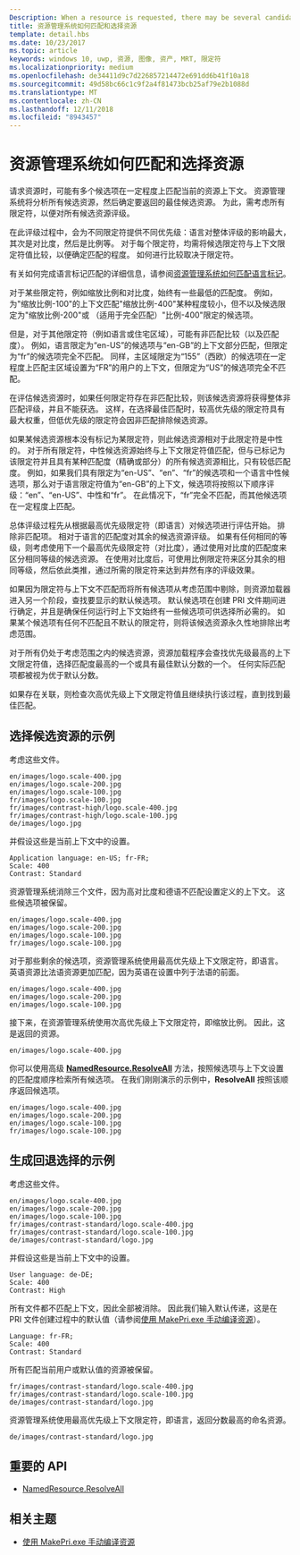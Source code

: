 ```yaml
---
Description: When a resource is requested, there may be several candidates that match the current resource context to some degree. The Resource Management System will analyze all of the candidates and determine the best candidate to return. This topic describes that process in detail and gives examples.
title: 资源管理系统如何匹配和选择资源
template: detail.hbs
ms.date: 10/23/2017
ms.topic: article
keywords: windows 10, uwp, 资源, 图像, 资产, MRT, 限定符
ms.localizationpriority: medium
ms.openlocfilehash: de34411d9c7d226857214472e691dd6b41f10a18
ms.sourcegitcommit: 49d58bc66c1c9f2a4f81473bcb25af79e2b1088d
ms.translationtype: MT
ms.contentlocale: zh-CN
ms.lasthandoff: 12/11/2018
ms.locfileid: "8943457"
---
```

# <a name="how-the-resource-management-system-matches-and-chooses-resources"></a>资源管理系统如何匹配和选择资源
请求资源时，可能有多个候选项在一定程度上匹配当前的资源上下文。 资源管理系统将分析所有候选资源，然后确定要返回的最佳候选资源。 为此，需考虑所有限定符，以便对所有候选资源评级。

在此评级过程中，会为不同限定符提供不同优先级：语言对整体评级的影响最大，其次是对比度，然后是比例等。 对于每个限定符，均需将候选限定符与上下文限定符值比较，以便确定匹配的程度。 如何进行比较取决于限定符。

有关如何完成语言标记匹配的详细信息，请参阅[资源管理系统如何匹配语言标记](how-rms-matches-lang-tags.md)。

对于某些限定符，例如缩放比例和对比度，始终有一些最低的匹配度。 例如，为"缩放比例-100"的上下文匹配"缩放比例-400"某种程度较小，但不以及候选限定为"缩放比例-200"或 （适用于完全匹配）"比例-400"限定的候选项。

但是，对于其他限定符（例如语言或住宅区域），可能有非匹配比较（以及匹配度）。 例如，语言限定为“en-US”的候选项与“en-GB”的上下文部分匹配，但限定为“fr”的候选项完全不匹配。 同样，主区域限定为“155”（西欧）的候选项在一定程度上匹配主区域设置为“FR”的用户的上下文，但限定为“US”的候选项完全不匹配。

在评估候选资源时，如果任何限定符存在非匹配比较，则该候选资源将获得整体非匹配评级，并且不能获选。 这样，在选择最佳匹配时，较高优先级的限定符具有最大权重，但低优先级的限定符会因非匹配排除候选资源。

如果某候选资源根本没有标记为某限定符，则此候选资源相对于此限定符是中性的。 对于所有限定符，中性候选资源始终与上下文限定符值匹配，但与已标记为该限定符并且具有某种匹配度（精确或部分）的所有候选资源相比，只有较低匹配度。 例如，如果我们具有限定为“en-US”、“en”、“fr”的候选项和一个语言中性候选项，那么对于语言限定符值为“en-GB”的上下文，候选项将按照以下顺序评级：“en”、“en-US”、中性和“fr”。 在此情况下，“fr”完全不匹配，而其他候选项在一定程度上匹配。

总体评级过程先从根据最高优先级限定符（即语言）对候选项进行评估开始。 排除非匹配项。 相对于语言的匹配度对其余的候选资源评级。 如果有任何相同的等级，则考虑使用下一个最高优先级限定符（对比度），通过使用对比度的匹配度来区分相同等级的候选资源。 在使用对比度后，可使用比例限定符来区分其余的相同等级，然后依此类推，通过所需的限定符来达到井然有序的评级效果。

如果因为限定符与上下文不匹配而将所有候选项从考虑范围中剔除，则资源加载器进入另一个阶段，查找要显示的默认候选项。 默认候选项在创建 PRI 文件期间进行确定，并且是确保任何运行时上下文始终有一些候选项可供选择所必需的。 如果某个候选项有任何不匹配且不默认的限定符，则将该候选资源永久性地排除出考虑范围。

对于所有仍处于考虑范围之内的候选资源，资源加载程序会查找优先级最高的上下文限定符值，选择匹配度最高的一个或具有最佳默认分数的一个。 任何实际匹配项都被视为优于默认分数。

如果存在关联，则检查次高优先级上下文限定符值且继续执行该过程，直到找到最佳匹配。

## <a name="example-of-choosing-a-resource-candidate"></a>选择候选资源的示例
考虑这些文件。

```console
en/images/logo.scale-400.jpg
en/images/logo.scale-200.jpg
en/images/logo.scale-100.jpg  
fr/images/logo.scale-100.jpg
fr/images/contrast-high/logo.scale-400.jpg
fr/images/contrast-high/logo.scale-100.jpg
de/images/logo.jpg
```

并假设这些是当前上下文中的设置。

```console
Application language: en-US; fr-FR;
Scale: 400
Contrast: Standard
```

资源管理系统消除三个文件，因为高对比度和德语不匹配设置定义的上下文。 这些候选项被保留。

```console
en/images/logo.scale-400.jpg
en/images/logo.scale-200.jpg
en/images/logo.scale-100.jpg  
fr/images/logo.scale-100.jpg
```

对于那些剩余的候选项，资源管理系统使用最高优先级上下文限定符，即语言。 英语资源比法语资源更加匹配，因为英语在设置中列于法语的前面。

```console
en/images/logo.scale-400.jpg
en/images/logo.scale-200.jpg
en/images/logo.scale-100.jpg  
```

接下来，在资源管理系统使用次高优先级上下文限定符，即缩放比例。 因此，这是返回的资源。

```console
en/images/logo.scale-400.jpg
```

你可以使用高级 [**NamedResource.ResolveAll**](/uwp/api/windows.applicationmodel.resources.core.namedresource.resolveall?branch=live) 方法，按照候选项与上下文设置的匹配度顺序检索所有候选项。 在我们刚刚演示的示例中，**ResolveAll** 按照该顺序返回候选项。

```console
en/images/logo.scale-400.jpg
en/images/logo.scale-200.jpg
en/images/logo.scale-100.jpg  
fr/images/logo.scale-100.jpg
```

## <a name="example-of-producing-a-fallback-choice"></a>生成回退选择的示例
考虑这些文件。

```console
en/images/logo.scale-400.jpg
en/images/logo.scale-200.jpg
en/images/logo.scale-100.jpg  
fr/images/contrast-standard/logo.scale-400.jpg
fr/images/contrast-standard/logo.scale-100.jpg
de/images/contrast-standard/logo.jpg
```

并假设这些是当前上下文中的设置。

```console
User language: de-DE;
Scale: 400
Contrast: High
```

所有文件都不匹配上下文，因此全部被消除。 因此我们输入默认传递，这是在 PRI 文件创建过程中的默认值（请参阅[使用 MakePri.exe 手动编译资源](compile-resources-manually-with-makepri.md)）。

```console
Language: fr-FR;
Scale: 400
Contrast: Standard
```

所有匹配当前用户或默认值的资源被保留。

```console
fr/images/contrast-standard/logo.scale-400.jpg
fr/images/contrast-standard/logo.scale-100.jpg
de/images/contrast-standard/logo.jpg
```

资源管理系统使用最高优先级上下文限定符，即语言，返回分数最高的命名资源。

```console
de/images/contrast-standard/logo.jpg
```

## <a name="important-apis"></a>重要的 API
* [NamedResource.ResolveAll](/uwp/api/windows.applicationmodel.resources.core.namedresource.resolveall?branch=live)

## <a name="related-topics"></a>相关主题
* [使用 MakePri.exe 手动编译资源](compile-resources-manually-with-makepri.md)